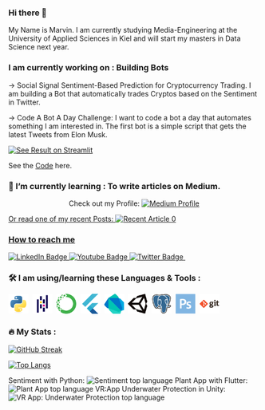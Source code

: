 ### Hi there 👋
My Name is Marvin. I am currently studying Media-Engineering at the University of Applied Sciences in Kiel and will start my masters in Data Science next year.

### I am currently working on : Building Bots 

 -> Social Signal Sentiment-Based Prediction for Cryptocurrency Trading.
I am building a Bot that automatically trades Cryptos based on the Sentiment in Twitter.

-> Code A Bot A Day Challenge:
I want to code a bot a day that automates something I am interested in.
The first bot is a simple script that gets the latest Tweets from Elon Musk. 

[![See Result on Streamlit](https://static.streamlit.io/badges/streamlit_badge_black_white.svg)](https://share.streamlit.io/moerv9/bots/main/elons_tweets.py)

See the [Code](https://github.com/moerv9/moerv9/bots/) here.


### 🌱 I’m currently learning : To write articles on Medium. 
<p align="center">
Check out my Profile:
<a href="https://medium.com/@moerv/about"><img src="https://github.com/moerv9.png" alt="Medium Profile" width="300">

Or read one of  my recent Posts:
<a target="_blank" href="https://medium.com/@moerv/how-i-defeated-my-instagram-addiction-c71b82ff46c7"><img src="https://miro.medium.com/max/1400/0*wriX04_yLgADIVCM" alt="Recent Article 0" width="200"> 
 </p>


### How to reach me

<div id="badges" style="display: inline">
  <a href="https://www.linkedin.com/in/marvin-ottersberg-2818b91a0/">
    <img src="https://img.shields.io/badge/LinkedIn-blue?style=plastic&logo=linkedin&logoColor=white" alt="LinkedIn Badge"/>
  </a>
  <a href="https://www.youtube.com/channel/UC2xNZ_bPqTmG-TnG1BR3g0Q">
    <img src="https://img.shields.io/badge/YouTube-red?style=plastic&logo=youtube&logoColor=white" alt="Youtube Badge"/>
  </a>
  <a href="https://twitter.com/moerv_9">
    <img src="https://img.shields.io/badge/Twitter-blue?style=plastic&logo=twitter&logoColor=white" alt="Twitter Badge"/>
  </a>
</div>
<img src="https://komarev.com/ghpvc/?username=moerv9&style=plastic&color=blue" alt=""/>


### :hammer_and_wrench: I am using/learning these Languages & Tools :
<div>
<img src="https://github.com/devicons/devicon/blob/master/icons/python/python-original.svg" title="Python" alt="Python" width="40" height="40"/>&nbsp;
<img src="https://github.com/devicons/devicon/blob/master/icons/pandas/pandas-original.svg" title="Pandas" alt="Pandas" width="40" height="40"/>&nbsp;
<img src="https://github.com/devicons/devicon/blob/master/icons/anaconda/anaconda-original.svg" title="Anaconda" alt="Anaconda" width="40" height="40"/>&nbsp;
<img src="https://github.com/devicons/devicon/blob/master/icons/flutter/flutter-original.svg" title="Flutter" alt="Flutter" width="40" height="40"/>&nbsp;
<img src="https://github.com/devicons/devicon/blob/master/icons/dart/dart-original.svg" title="Dart" alt="Dart" width="40" height="40"/>&nbsp;
<img src="https://github.com/devicons/devicon/blob/master/icons/unity/unity-original.svg" title="Unity" alt="Unity" width="40" height="40"/>&nbsp;
  <img src="https://github.com/devicons/devicon/blob/master/icons/postgresql/postgresql-original.svg" title="Postgresql" alt="Postgresql" width="40" height="40"/>&nbsp;
<img src="https://github.com/devicons/devicon/blob/master/icons/photoshop/photoshop-plain.svg" title="Photoshop" alt="Photoshop" width="40" height="40"/>&nbsp;
<img src="https://github.com/devicons/devicon/blob/master/icons/git/git-original-wordmark.svg" title="Git" **alt="Git" width="40" height="40"/>
</div>

### :fire: My Stats :
[![GitHub Streak](http://github-readme-streak-stats.herokuapp.com?user=moerv9&theme=monokai&hide_border=true&date_format=j%20M%5B%20Y%5D&background=DD272700)](https://git.io/streak-stats)

[![Top Langs](https://github-readme-stats.vercel.app/api/top-langs/?username=moerv9&layout=compact&theme=vision-friendly-dark)](https://github.com/anuraghazra/github-readme-stats)

Sentiment with Python:
![Sentiment top language](https://img.shields.io/github/languages/top/moerv9/sentiment)
Plant App with Flutter:
![Plant App top language](https://img.shields.io/github/languages/top/moerv9/flutter-waterplants)
VR:App Underwater Protection in Unity:
![VR App: Underwater Protection top language](https://img.shields.io/github/languages/top/moerv9/unity-vr-underwaterprotection)
